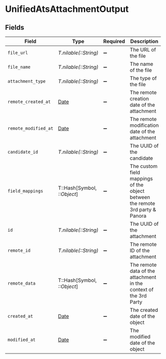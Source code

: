 # UnifiedAtsAttachmentOutput


## Fields

| Field                                                                         | Type                                                                          | Required                                                                      | Description                                                                   |
| ----------------------------------------------------------------------------- | ----------------------------------------------------------------------------- | ----------------------------------------------------------------------------- | ----------------------------------------------------------------------------- |
| `file_url`                                                                    | *T.nilable(::String)*                                                         | :heavy_minus_sign:                                                            | The URL of the file                                                           |
| `file_name`                                                                   | *T.nilable(::String)*                                                         | :heavy_minus_sign:                                                            | The name of the file                                                          |
| `attachment_type`                                                             | *T.nilable(::String)*                                                         | :heavy_minus_sign:                                                            | The type of the file                                                          |
| `remote_created_at`                                                           | [Date](https://ruby-doc.org/stdlib-2.6.1/libdoc/date/rdoc/Date.html)          | :heavy_minus_sign:                                                            | The remote creation date of the attachment                                    |
| `remote_modified_at`                                                          | [Date](https://ruby-doc.org/stdlib-2.6.1/libdoc/date/rdoc/Date.html)          | :heavy_minus_sign:                                                            | The remote modification date of the attachment                                |
| `candidate_id`                                                                | *T.nilable(::String)*                                                         | :heavy_minus_sign:                                                            | The UUID of the candidate                                                     |
| `field_mappings`                                                              | T::Hash[Symbol, *::Object*]                                                   | :heavy_minus_sign:                                                            | The custom field mappings of the object between the remote 3rd party & Panora |
| `id`                                                                          | *T.nilable(::String)*                                                         | :heavy_minus_sign:                                                            | The UUID of the attachment                                                    |
| `remote_id`                                                                   | *T.nilable(::String)*                                                         | :heavy_minus_sign:                                                            | The remote ID of the attachment                                               |
| `remote_data`                                                                 | T::Hash[Symbol, *::Object*]                                                   | :heavy_minus_sign:                                                            | The remote data of the attachment in the context of the 3rd Party             |
| `created_at`                                                                  | [Date](https://ruby-doc.org/stdlib-2.6.1/libdoc/date/rdoc/Date.html)          | :heavy_minus_sign:                                                            | The created date of the object                                                |
| `modified_at`                                                                 | [Date](https://ruby-doc.org/stdlib-2.6.1/libdoc/date/rdoc/Date.html)          | :heavy_minus_sign:                                                            | The modified date of the object                                               |